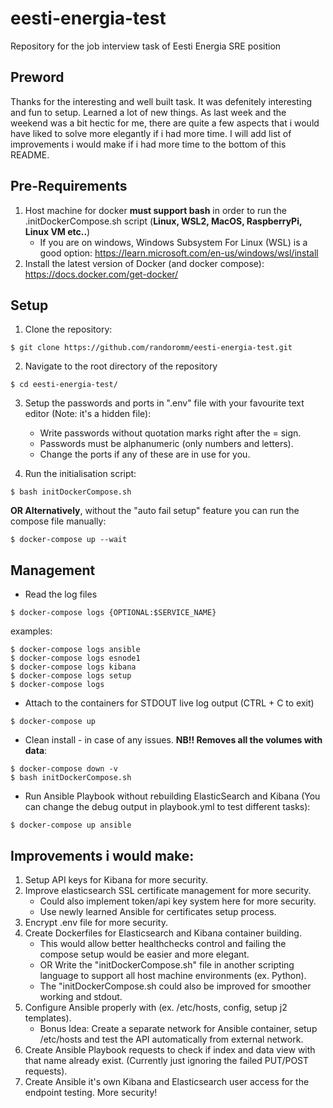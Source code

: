 # eesti-energia-test
Repository for the job interview task of Eesti Energia SRE position

## Preword
Thanks for the interesting and well built task. It was defenitely interesting and fun to setup. Learned a lot of new things.
As last week and the weekend was a bit hectic for me, there are quite a few aspects that i would have liked to solve more elegantly if i had more time.
I will add list of improvements i would make if i had more time to the bottom of this README.

## Pre-Requirements
1. Host machine for docker **must support bash** in order to run the .initDockerCompose.sh script (**Linux, WSL2, MacOS, RaspberryPi, Linux VM etc..**)
     * If you are on windows, Windows Subsystem For Linux  (WSL) is a good option: https://learn.microsoft.com/en-us/windows/wsl/install
3. Install the latest version of Docker (and docker compose): https://docs.docker.com/get-docker/

## Setup
1. Clone the repository:
~~~~
$ git clone https://github.com/randoromm/eesti-energia-test.git
~~~~
2. Navigate to the root directory of the repository
~~~~
$ cd eesti-energia-test/
~~~~
3. Setup the passwords and ports in ".env" file with your favourite text editor (Note: it's a hidden file):
    * Write passwords without quotation marks right after the = sign.
    * Passwords must be alphanumeric (only numbers and letters).
    * Change the ports if any of these are in use for you.
 
4. Run the initialisation script:
~~~~
$ bash initDockerCompose.sh
~~~~
**OR Alternatively**, without the "auto fail setup" feature you can run the compose file manually:
~~~~
$ docker-compose up --wait
~~~~

## Management
* Read the log files
~~~~
$ docker-compose logs {OPTIONAL:$SERVICE_NAME}
~~~~
examples:
~~~~
$ docker-compose logs ansible
$ docker-compose logs esnode1
$ docker-compose logs kibana
$ docker-compose logs setup
$ docker-compose logs
~~~~
* Attach to the containers for STDOUT live log output (CTRL + C to exit)
~~~~
$ docker-compose up
~~~~
* Clean install - in case of any issues. **NB!! Removes all the volumes with data**:
~~~~
$ docker-compose down -v
$ bash initDockerCompose.sh
~~~~
* Run Ansible Playbook without rebuilding ElasticSearch and Kibana (You can change the debug output in playbook.yml to test different tasks):
~~~~
$ docker-compose up ansible
~~~~

## Improvements i would make:
1. Setup API keys for Kibana for more security.
2. Improve elasticsearch SSL certificate management for more security.
     * Could also implement token/api key system here for more security.
     * Use newly learned Ansible for certificates setup process.
4. Encrypt .env file for more security.
5. Create Dockerfiles for Elasticsearch and Kibana container building.
     * This would allow better healthchecks control and failing the compose setup would be easier and more elegant.
     * OR Write the "initDockerCompose.sh" file in another scripting language to support all host machine environments (ex. Python).
     * The "initDockerCompose.sh could also be improved for smoother working and stdout.
6. Configure Ansible properly with (ex. /etc/hosts, config, setup j2 templates).
     * Bonus Idea: Create a separate network for Ansible container, setup /etc/hosts and test the API automatically from external network.
7. Create Ansible Playbook requests to check if index and data view with that name already exist. (Currently just ignoring the failed PUT/POST requests).
8. Create Ansible it's own Kibana and Elasticsearch user access for the endpoint testing. More security!

